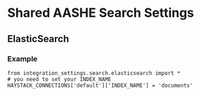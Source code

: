 # Shared AASHE Search Settings

## ElasticSearch

### Example

    from integration_settings.search.elasticsearch import *
    # you need to set your INDEX_NAME
    HAYSTACK_CONNECTIONS['default']['INDEX_NAME'] = 'documents'
